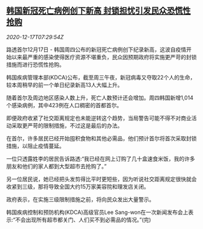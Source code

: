 <!--1608191695000-->
[韩国新冠死亡病例创下新高 封锁担忧引发民众恐慌性抢购](https://cn.reuters.com/article/health-coronavirus-southkorea-1217-thur-idCNKBS28R0QP)
------

<div><i>2020-12-17T07:29:54Z</i></div><p>路透首尔12月17日 - 韩国周四公布的新冠死亡病例创下纪录新高，这波自疫情开始以来最严重的感染使得医疗资源不堪重负，民众因预期政府将实施更严苛的封锁措施而进行恐慌性抢购。</p><p>韩国疾病管理本部(KDCA)公布，截至周三午夜，新冠病毒又夺取22个人的生命，较本周稍早的前一个单日纪录新高13人大幅上升。</p><p>随着首尔及周边地区感染人数上升，死亡人数预计还会增加。周四韩国新增1,014个感染病例，其中423例在人口稠密的首都首尔。</p><p>即便政府收紧了社交距离规定也未能逆转这个趋势，当局警告可能不得不对商业活动采取更严苛的限制措施，不过这是最后的办法。</p><p>在首尔，许多居民已经开始囤积食物和其他必需品，他们预计首尔将首次采取封锁措施，以阻止疫情蔓延。</p><p>一位只透露姓李的居民告诉路透:“我已经在网上订购了几十盒速食米饭，我的许多朋友和他们的家人都到大型超市去抢购了。”</p><p>另一位居民说，她已经把头发剪得比平时更短些，因为听说社交距离规定很快就会收紧到三级，那将导致全国大约15万家美容院和理发店关闭。</p><p>政府表示，在实施三级限制措施之前，将向民众发出大量警示。</p><p>韩国疾病控制和预防机构(KDCA)高级官员Lee Sang-won在一次新闻发布会上表示:“不会出现所有超市都关门、人们买不到必需品的情况。”(完)</p>
